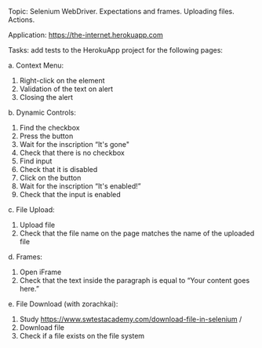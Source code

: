 Topic: Selenium WebDriver. Expectations and frames. Uploading files. Actions.

Application: https://the-internet.herokuapp.com

Tasks: add tests to the HerokuApp project for the following pages:

a. Context Menu:
1) Right-click on the element
2) Validation of the text on alert
3) Closing the alert

b. Dynamic Controls:
1) Find the checkbox
2) Press the button
3) Wait for the inscription “It's gone"
4) Check that there is no checkbox
5) Find input
6) Check that it is disabled
7) Click on the button
8) Wait for the inscription “It's enabled!”
9) Check that the input is enabled

c. File Upload:
1) Upload file
2) Check that the file name on the page matches the name
of the uploaded file

d. Frames:
1) Open iFrame
2) Check that the text inside the paragraph is equal to “Your content goes
here.”

e. File Download (with zorachkai):
1) Study https://www.swtestacademy.com/download-file-in-selenium /
2) Download file
3) Check if a file exists on the file system
